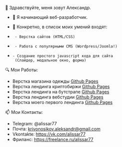 👋 Здравствуйте, меня зовут Александр.
- 👀 Я начинающий веб-разработчик.

- 🌱 Конкретно, в список моих умений входят:
-      - Верстка сайтов (HTML/CSS)
-      - Работа с популярными CMS (Wordpress/Joomla!)
-     - Создание простого javascript кода для сайта
       (Слайдер, модальное окно, форма)
       
🔍 Мои Работы:
   - Верстка магазина одежды [Github Pages](https://al1ssar.github.io/Womazing/index.html)     
   - Верстка лендинга криптобиржи [Github Pages](al1ssar.github.io/Unistex/indexru.html)
   - Верстка лендинга на бутстрапе [Github Pages](al1ssar.github.io/Fullviewapp/)
   - Верстка лендинга вебстудии [Github Pages](al1ssar.github.io/DreamCode/)
   - Верстка моего первого лендинга [Github Pages](al1ssar.github.io/DreamCity/)
   
📫 Мои Контакты:
   - Telegram:  @alissar77
   - Почта:     krivonosikov.aleksandr@gmail.com
   -  Vkontakte: https://vk.com/alissar77
   - Фриланс: https://freelance.ru/alissar77

<!---
Al1ssaR/Al1ssaR is a ✨ special ✨ repository because its `README.md` (this file) appears on your GitHub profile.
You can click the Preview link to take a look at your changes.
--->
